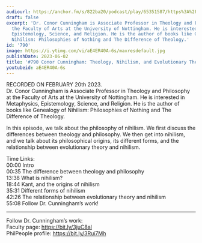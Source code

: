 ```yaml
---
audiourl: https://anchor.fm/s/822ba20/podcast/play/65351587/https%3A%2F%2Fd3ctxlq1ktw2nl.cloudfront.net%2Fstaging%2F2023-1-20%2F30357772-3718-78ef-058e-b227c50ede67.m4a
draft: false
excerpt: 'Dr. Conor Cunningham is Associate Professor in Theology and Philosophy at
  the Faculty of Arts at the University of Nottingham. He is interested in Metaphysics,
  Epistemology, Science, and Religion. He is the author of books like Genealogy of
  Nihilism: Philosophies of Nothing and The Difference of Theology.'
id: '790'
image: https://i.ytimg.com/vi/aE4ER40A-6s/maxresdefault.jpg
publishDate: 2023-06-02
title: '#790 Conor Cunningham: Theology, Nihilism, and Evolutionary Theory'
youtubeid: aE4ER40A-6s
---
```

<div class="timelinks">

RECORDED ON FEBRUARY 20th 2023.  
Dr. Conor Cunningham is Associate Professor in Theology and Philosophy at the Faculty of Arts at the University of Nottingham. He is interested in Metaphysics, Epistemology, Science, and Religion. He is the author of books like Genealogy of Nihilism: Philosophies of Nothing and The Difference of Theology.

In this episode, we talk about the philosophy of nihilism. We first discuss the differences between theology and philosophy. We then get into nihilism, and we talk about its philosophical origins, its different forms, and the relationship between evolutionary theory and nihilism.

Time Links:  
<time>00:00</time> Intro  
<time>00:35</time> The difference between theology and philosophy  
<time>13:38</time> What is nihilism?  
<time>18:44</time> Kant, and the origins of nihilism  
<time>35:31</time> Different forms of nihilism  
<time>42:26</time> The relationship between evolutionary theory and nihilism  
<time>55:08</time> Follow Dr. Cunningham’s work!

---

Follow Dr. Cunningham’s work:  
Faculty page: https://bit.ly/3juC8al  
PhilPeople profile: https://bit.ly/3Rui7Mh
</div>

